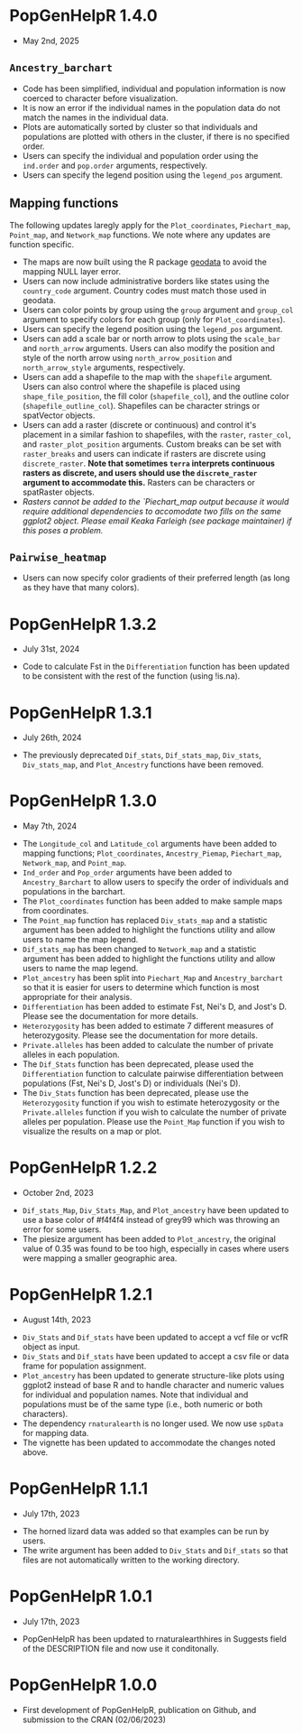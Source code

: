 # PopGenHelpR 1.4.0
- May 2nd, 2025
## `Ancestry_barchart`
- Code has been simplified, individual and population information is now coerced to character before visualization.
- It is now an error if the individual names in the population data do not match the names in the individual data.
- Plots are automatically sorted by cluster so that individuals and populations are plotted with others in the cluster, if there is no specified order.
- Users can specify the individual and population order using the `ind.order` and `pop.order` arguments, respectively. 
- Users can specify the legend position using the `legend_pos` argument. 

## Mapping functions 
The following updates laregly apply for the `Plot_coordinates`, `Piechart_map`, `Point_map`, and `Network_map` functions. We note where any updates are function specific. 

- The maps are now built using the R package [geodata](https://cran.r-project.org/web/packages/geodata/geodata.pdf) to avoid the mapping NULL layer error.
- Users can now include administrative borders like states using the `country_code` argument. Country codes must match those used in geodata.
- Users can color points by group using the `group` argument and `group_col` argument to specify colors for each group (only for `Plot_coordinates`).
- Users can specify the legend position using the `legend_pos` argument. 
- Users can add a scale bar or north arrow to plots using the `scale_bar` and `north_arrow` arguments. Users can also modify the position and style of the north arrow using `north_arrow_position` and `north_arrow_style` arguments, respectively. 
- Users can add a shapefile to the map with the `shapefile` argument. Users can also control where the shapefile is placed using `shape_file_position`, the fill color (`shapefile_col`), and the outline color (`shapefile_outline_col`). Shapefiles can be character strings or spatVector objects. 
- Users can add a raster (discrete or continuous) and control it's placement in a similar fashion to shapefiles, with the `raster`, `raster_col`, and `raster_plot_position` arguments. Custom breaks can be set with `raster_breaks` and  users can indicate if rasters are discrete using `discrete_raster`. **Note that sometimes `terra` interprets continuous rasters as discrete, and users should use the `discrete_raster` argument to accommodate this.** Rasters can be characters or spatRaster objects. 
- *Rasters cannot be added to the `Piechart_map output because it would require additional dependencies to accomodate two fills on the same ggplot2 object. Please email Keaka Farleigh (see package maintainer) if this poses a problem.*

## `Pairwise_heatmap`
- Users can now specify color gradients of their preferred length (as long as they have that many colors).

# PopGenHelpR 1.3.2
- July 31st, 2024
* Code to calculate Fst in the `Differentiation` function has been updated to be consistent with the rest of the function (using !is.na).

# PopGenHelpR 1.3.1
- July 26th, 2024
* The previously deprecated `Dif_stats`, `Dif_stats_map`, `Div_stats`, `Div_stats_map`, and `Plot_Ancestry` functions have been removed.

# PopGenHelpR 1.3.0
- May 7th, 2024
* The `Longitude_col` and `Latitude_col` arguments have been added to mapping functions; `Plot_coordinates`, `Ancestry_Piemap`, `Piechart_map`, `Network_map`, and `Point_map`.
* `Ind_order` and `Pop_order` arguments have been added to `Ancestry_Barchart` to allow users to specify the order of individuals and populations in the barchart.
* The `Plot_coordinates` function has been added to make sample maps from coordinates. 
* The `Point_map` function has replaced `Div_stats_map` and a statistic argument has been added to highlight the functions utility and allow users to name the map legend.
* `Dif_stats_map` has been changed to `Network_map` and a statistic argument has been added to highlight the functions utility and allow users to name the map legend.
* `Plot_ancestry` has been split into `Piechart_Map` and `Ancestry_barchart` so that it is easier for users to determine which function is most appropriate for their analysis. 
* `Differentiation` has been added to estimate Fst, Nei's D, and Jost's D. Please see the documentation for more details. 
* `Heterozygosity` has been added to estimate 7 different measures of heterozygosity. Please see the documentation for more details. 
* `Private.alleles` has been added to calculate the number of private alleles in each population. 
* The `Dif_Stats` function has been deprecated, please used the `Differentiation` function to calculate pairwise differentiation between populations (Fst, Nei's D, Jost's D) or individuals (Nei's D). 
* The `Div_Stats` function has been deprecated, please use the `Heterozygosity` function if you wish to estimate heterozygosity or the `Private.alleles` function if you wish to calculate the number of private alleles per population. Please use the `Point_Map` function if you wish to visualize the results on a map or plot.

# PopGenHelpR 1.2.2
- October 2nd, 2023
* `Dif_stats_Map`, `Div_Stats_Map`, and `Plot_ancestry` have been updated to use a base color of #f4f4f4 instead of grey99 which was throwing an error for some users. 
* The piesize argument has been added to `Plot_ancestry`, the original value of 0.35 was found to be too high, especially in cases where users were mapping a smaller geographic area. 

# PopGenHelpR 1.2.1
- August 14th, 2023
* `Div_Stats` and `Dif_stats` have been updated to accept a vcf file or vcfR object as input. 
* `Div_Stats` and `Dif_stats` have been updated to accept a csv file or data frame for population assignment. 
* `Plot_ancestry` has been updated to generate structure-like plots using ggplot2 instead of base R and to handle character and numeric values for individual and population names. Note that individual and populations must be of the same type (i.e., both numeric or both characters). 
* The dependency `rnaturalearth` is no longer used. We now use `spData` for mapping data. 
* The vignette has been updated to accommodate the changes noted above. 

# PopGenHelpR 1.1.1 
- July 17th, 2023
* The horned lizard data was added so that examples can be run by users.
* The write argument has been added to `Div_Stats` and `Dif_stats` so that files are not automatically written to the working directory. 

# PopGenHelpR 1.0.1 
- July 17th, 2023
*  PopGenHelpR has been updated to rnaturalearthhires in Suggests field of the DESCRIPTION file and now use it conditonally. 


# PopGenHelpR 1.0.0
*  First development of PopGenHelpR, publication on Github, and submission to the CRAN (02/06/2023)

